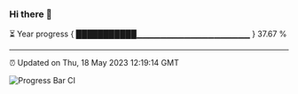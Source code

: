 ### Hi there 👋

⏳ Year progress { ███████████▁▁▁▁▁▁▁▁▁▁▁▁▁▁▁▁▁▁▁ } 37.67 %

---

⏰ Updated on Thu, 18 May 2023 12:19:14 GMT

![Progress Bar CI](https://github.com/liununu/liununu/workflows/Progress%20Bar%20CI/badge.svg)

